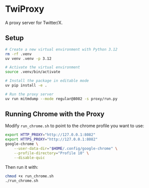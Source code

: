 # TwiProxy

A proxy server for Twitter/X.

## Setup

```bash
# Create a new virtual environment with Python 3.12
rm -rf .venv
uv venv .venv -p 3.12

# Activate the virtual environment
source .venv/bin/activate

# Install the package in editable mode
uv pip install -e .

# Run the proxy server
uv run mitmdump --mode regular@8082 -s proxy/run.py
```

## Running Chrome with the Proxy

Modify `run_chrome.sh` to point to the chrome profile you want to use:

```bash
export HTTP_PROXY="http://127.0.0.1:8082"
export HTTPS_PROXY="http://127.0.0.1:8082"
google-chrome \
    --user-data-dir="$HOME/.config/google-chrome" \
    --profile-directory="Profile 10" \
    --disable-quic
```

Then run it with:
```bash
chmod +x run_chrome.sh
./run_chrome.sh
```
